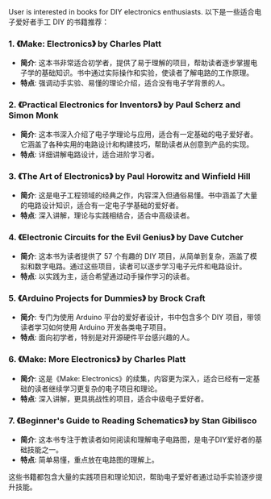 User is interested in books for DIY electronics enthusiasts.
以下是一些适合电子爱好者手工 DIY 的书籍推荐：

### 1. **《Make: Electronics》 by Charles Platt**
   - **简介**: 这本书非常适合初学者，提供了易于理解的项目，帮助读者逐步掌握电子学的基础知识。书中通过实际操作和实验，使读者了解电路的工作原理。
   - **特点**: 强调动手实验、易懂的理论介绍，适合没有电子学背景的人。

### 2. **《Practical Electronics for Inventors》 by Paul Scherz and Simon Monk**
   - **简介**: 这本书深入介绍了电子学理论与应用，适合有一定基础的电子爱好者。它涵盖了各种实用的电路设计和构建技巧，帮助读者从创意到产品的实现。
   - **特点**: 详细讲解电路设计，适合进阶学习者。

### 3. **《The Art of Electronics》 by Paul Horowitz and Winfield Hill**
   - **简介**: 这是电子工程领域的经典之作，内容深入但通俗易懂。书中涵盖了大量的电路设计知识，适合有一定电子学基础的爱好者。
   - **特点**: 深入讲解，理论与实践相结合，适合中高级读者。

### 4. **《Electronic Circuits for the Evil Genius》 by Dave Cutcher**
   - **简介**: 这本书为读者提供了 57 个有趣的 DIY 项目，从简单到复杂，涵盖了模拟和数字电路。通过这些项目，读者可以逐步学习电子元件和电路设计。
   - **特点**: 以实践为主，适合希望通过动手操作学习的读者。

### 5. **《Arduino Projects for Dummies》 by Brock Craft**
   - **简介**: 专门为使用 Arduino 平台的爱好者设计，书中包含多个 DIY 项目，带领读者学习如何使用 Arduino 开发各类电子项目。
   - **特点**: 面向初学者，特别是对开源硬件平台感兴趣的人。

### 6. **《Make: More Electronics》 by Charles Platt**
   - **简介**: 这是《Make: Electronics》的续集，内容更为深入，适合已经有一定基础的读者继续学习更复杂的电子项目和理论。
   - **特点**: 深入讲解，更具挑战性的项目，适合中级电子爱好者。

### 7. **《Beginner's Guide to Reading Schematics》 by Stan Gibilisco**
   - **简介**: 这本书专注于教读者如何阅读和理解电子电路图，是电子DIY爱好者的基础技能之一。
   - **特点**: 简单易懂，重点放在电路图的理解上。

这些书籍都包含大量的实践项目和理论知识，帮助电子爱好者通过动手实验逐步提升技能。